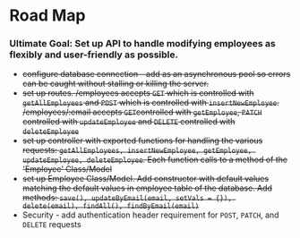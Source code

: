 # Road Map
### Ultimate Goal: Set up API to handle modifying employees as flexibly and user-friendly as possible.

 - ~~configure database connection - add as an asynchronous pool so errors can be caught without stalling or killing the server.~~
 -  ~~set up routes. /employees accepts `GET` which is controlled with `getAllEmployees` and `POST` which is controlled with `insertNewEmployee`. /employees/:email accepts `GET`controlled with `getEmployee`, `PATCH` controlled with `updateEmployee` and `DELETE` controlled with `deleteEmployee`~~
 - ~~set up controller with exported functions for handling the various requests: `getAllEmployees, insertNewEmployee, getEmployee, updateEmployee, deleteEmployee`. Each function calls to a method of the 'Employee' Class/Model~~
 - ~~set up Employee Class/Model. Add constructor with default values matching the default values in employee table of the database. Add methods: `save(), updateByEmail(email, setVals = {}), delete(email), findAll(), findByEmail(email)`~~ 
- Security - add authentication header requirement for `POST`, `PATCH`, and `DELETE` requests 
